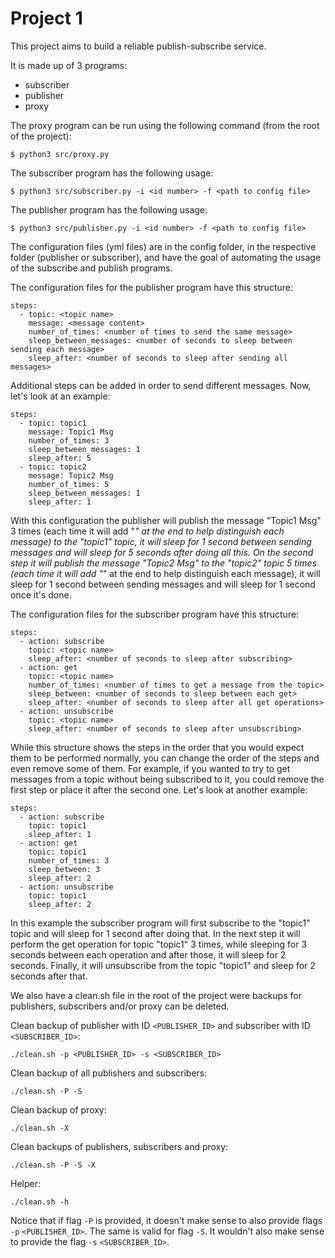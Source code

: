 # Project 1

This project aims to build a reliable publish-subscribe service.

It is made up of 3 programs:
- subscriber
- publisher
- proxy

The proxy program can be run using the following command (from the root of the project):

`$ python3 src/proxy.py`

The subscriber program has the following usage:

`$ python3 src/subscriber.py -i <id number> -f <path to config file>`

The publisher program has the following usage:

`$ python3 src/publisher.py -i <id number> -f <path to config file>`

The configuration files (yml files) are in the config folder, in the respective folder (publisher or subscriber), and have the goal of automating the usage of the subscribe and publish programs.

The configuration files for the publisher program have this structure:

```
steps:
  - topic: <topic name>
    message: <message content>
    number_of_times: <number of times to send the same message>
    sleep_between_messages: <number of seconds to sleep between sending each message>
    sleep_after: <number of seconds to sleep after sending all messages>

```

Additional steps can be added in order to send different messages. Now, let's look at an example:

```
steps:
  - topic: topic1
    message: Topic1 Msg
    number_of_times: 3
    sleep_between_messages: 1
    sleep_after: 5
  - topic: topic2
    message: Topic2 Msg
    number_of_times: 5
    sleep_between_messages: 1
    sleep_after: 1
```

With this configuration the publisher will publish the message "Topic1 Msg" 3 times (each time it will add "_<sequential number>" at the end to help distinguish each message) to the "topic1" topic, it will sleep for 1 second between sending messages and will sleep for 5 seconds after doing all this.
On the second step it will publish the message "Topic2 Msg" to the "topic2" topic 5 times (each time it will add "_<sequential number>" at the end to help distinguish each message), it will sleep for 1 second between sending messages and will sleep for 1 second once it's done.

The configuration files for the subscriber program have this structure:

```
steps:
  - action: subscribe
    topic: <topic name>
    sleep_after: <number of seconds to sleep after subscribing>
  - action: get
    topic: <topic name>
    number_of_times: <number of times to get a message from the topic>
    sleep_between: <number of seconds to sleep between each get>
    sleep_after: <number of seconds to sleep after all get operations>
  - action: unsubscribe
    topic: <topic name>
    sleep_after: <number of seconds to sleep after unsubscribing>
```

While this structure shows the steps in the order that you would expect them to be performed normally, you can change the order of the steps and even remove some of them.
For example, if you wanted to try to get messages from a topic without being subscribed to it, you could remove the first step or place it after the second one.
Let's look at another example:

```
steps:
  - action: subscribe
    topic: topic1
    sleep_after: 1
  - action: get
    topic: topic1
    number_of_times: 3
    sleep_between: 3
    sleep_after: 2
  - action: unsubscribe
    topic: topic1
    sleep_after: 2
```

In this example the subscriber program will first subscribe to the "topic1" topic and will sleep for 1 second after doing that.
In the next step it will perform the get operation for topic "topic1" 3 times, while sleeping for 3 seconds between each operation and after those, it will sleep for 2 seconds.
Finally, it will unsubscribe from the topic "topic1" and sleep for 2 seconds after that.

We also have a clean.sh file in the root of the project were backups for publishers, subscribers and/or proxy can be deleted.

Clean backup of publisher with ID `<PUBLISHER_ID>` and subscriber with ID `<SUBSCRIBER_ID>`:

`./clean.sh -p <PUBLISHER_ID> -s <SUBSCRIBER_ID>`

Clean backup of all publishers and subscribers:

`./clean.sh -P -S`

Clean backup of proxy:

`./clean.sh -X`

Clean backups of publishers, subscribers and proxy:

`./clean.sh -P -S -X`

Helper:

`./clean.sh -h`

Notice that if flag `-P` is provided, it doesn't make sense to also provide flags `-p` `<PUBLISHER_ID>`.
The same is valid for flag `-S`. It wouldn't also make sense to provide the flag `-s` `<SUBSCRIBER_ID>`.